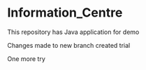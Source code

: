 # Information_Centre
This repository has Java application for demo


Changes made to new branch created 
trial 

One more try
